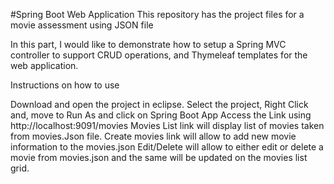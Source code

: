 #Spring Boot Web Application
This repository has the project files for a movie assessment using JSON file

In this part, I would like to demonstrate how to setup a Spring MVC controller to support CRUD operations, and Thymeleaf templates for the web application.

Instructions on how to use

Download and open the project in eclipse.
Select the project, Right Click and, move to Run As and click on Spring Boot App
Access the Link using http://localhost:9091/movies
Movies List link will display list of movies taken from movies.Json file.
Create movies link will allow to add new movie information to the movies.json
Edit/Delete will allow to either edit or delete a movie from movies.json and the same will be updated on the movies list grid.
